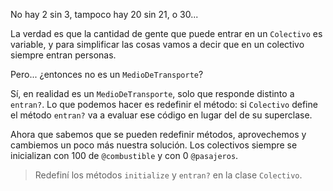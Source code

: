 No hay 2 sin 3, tampoco hay 20 sin 21, o 30...

La verdad es que la cantidad de gente que puede entrar en un `Colectivo` es variable, y para simplificar las cosas vamos a decir que en un colectivo siempre entran personas.

Pero... ¿entonces no es un `MedioDeTransporte`?

Sí, en realidad es un `MedioDeTransporte`, solo que responde distinto a `entran?`. Lo que podemos hacer es redefinir el método: si `Colectivo` define el método `entran?` va a evaluar ese código en lugar del de su superclase.

Ahora que sabemos que se pueden redefinir métodos, aprovechemos y cambiemos un poco más nuestra solución. Los colectivos siempre se inicializan con 100 de `@combustible` y con 0 `@pasajeros`. 

> Redefiní los métodos `initialize` y `entran?` en la clase `Colectivo`.